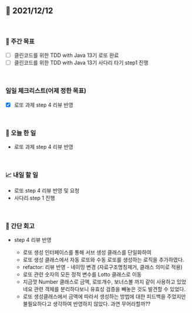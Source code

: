 ## 📅 2021/12/12

<br/>

### 🏹 주간 목표

- [ ] 클린코드를 위한 TDD with Java 13기 로또 완료
- [ ] 클린코드를 위한 TDD with Java 13기 사다리 타기 step1 진행

<br/>

### 일일 체크리스트(어제 정한 목표)

- [x] 로또 과제 step 4 리뷰 반영


<br/>

### 💯 오늘 한 일

- 로또 과제 step 4 리뷰 반영

<br/>

### 📈 내일 할 일

- 로또 step 4 리뷰 반영 및 요청
- 사다리 step 1 진행


<br/>

### 🧐 간단 회고


- step 4 리뷰 반영
  
  - 로또 생성 인터페이스를 통해 서브 생성 클래스를 단일화하여
  - 로또 생성 클래스에서 자동 로또와 수동 로또를 생성하는 로직을 추가하였다.
  - refactor: 리뷰 반영 - 네이밍 변경 (자료구조명칭제거, 클래스 의미로 적용) 
  - 로또 관련 숫자의 모든 정적 변수를 Lotto 클래스로 이동
  - 지금껏 Number 클래스로 금액, 로또개수, 보너스볼 까지 같이 사용하고 있었네요 관련 객체를 분리하다보니 유효성 검증을 빼놓은 것도 발견할 수 있었다.
  - 로또 생성클래스에서 금액에 따라서 생성하는 방법에 대한 피드백을 주었지만 불필요하다고 생각하여 반영하지 않았다. 과연 무어라할까?? 
  
